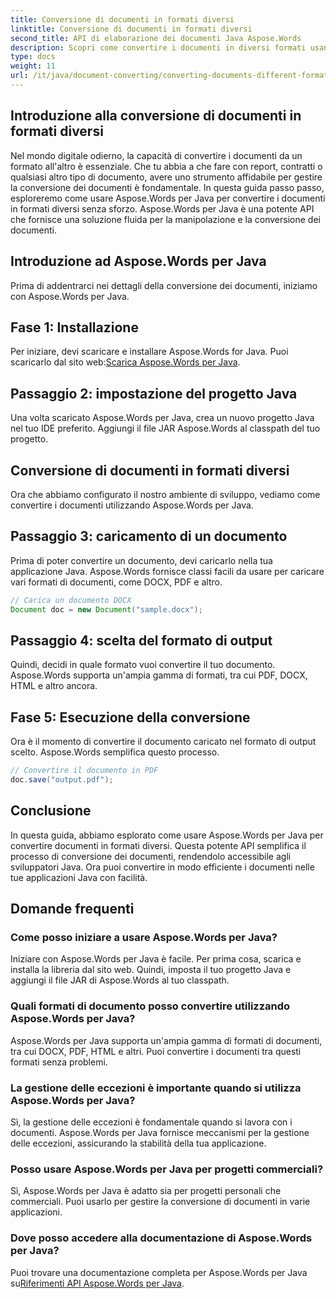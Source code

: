 ```yaml
---
title: Conversione di documenti in formati diversi
linktitle: Conversione di documenti in formati diversi
second_title: API di elaborazione dei documenti Java Aspose.Words
description: Scopri come convertire i documenti in diversi formati usando Aspose.Words per Java. Guida passo passo per una conversione efficiente dei documenti.
type: docs
weight: 11
url: /it/java/document-converting/converting-documents-different-formats/
---
```


## Introduzione alla conversione di documenti in formati diversi

Nel mondo digitale odierno, la capacità di convertire i documenti da un formato all'altro è essenziale. Che tu abbia a che fare con report, contratti o qualsiasi altro tipo di documento, avere uno strumento affidabile per gestire la conversione dei documenti è fondamentale. In questa guida passo passo, esploreremo come usare Aspose.Words per Java per convertire i documenti in formati diversi senza sforzo. Aspose.Words per Java è una potente API che fornisce una soluzione fluida per la manipolazione e la conversione dei documenti.

## Introduzione ad Aspose.Words per Java

Prima di addentrarci nei dettagli della conversione dei documenti, iniziamo con Aspose.Words per Java.

## Fase 1: Installazione

 Per iniziare, devi scaricare e installare Aspose.Words for Java. Puoi scaricarlo dal sito web:[Scarica Aspose.Words per Java](https://releases.aspose.com/words/java/).

## Passaggio 2: impostazione del progetto Java

Una volta scaricato Aspose.Words per Java, crea un nuovo progetto Java nel tuo IDE preferito. Aggiungi il file JAR Aspose.Words al classpath del tuo progetto.

## Conversione di documenti in formati diversi

Ora che abbiamo configurato il nostro ambiente di sviluppo, vediamo come convertire i documenti utilizzando Aspose.Words per Java.

## Passaggio 3: caricamento di un documento

Prima di poter convertire un documento, devi caricarlo nella tua applicazione Java. Aspose.Words fornisce classi facili da usare per caricare vari formati di documenti, come DOCX, PDF e altro.

```java
// Carica un documento DOCX
Document doc = new Document("sample.docx");
```

## Passaggio 4: scelta del formato di output

Quindi, decidi in quale formato vuoi convertire il tuo documento. Aspose.Words supporta un'ampia gamma di formati, tra cui PDF, DOCX, HTML e altro ancora.

## Fase 5: Esecuzione della conversione

Ora è il momento di convertire il documento caricato nel formato di output scelto. Aspose.Words semplifica questo processo.

```java
// Convertire il documento in PDF
doc.save("output.pdf");
```

## Conclusione

In questa guida, abbiamo esplorato come usare Aspose.Words per Java per convertire documenti in formati diversi. Questa potente API semplifica il processo di conversione dei documenti, rendendolo accessibile agli sviluppatori Java. Ora puoi convertire in modo efficiente i documenti nelle tue applicazioni Java con facilità.

## Domande frequenti

### Come posso iniziare a usare Aspose.Words per Java?

Iniziare con Aspose.Words per Java è facile. Per prima cosa, scarica e installa la libreria dal sito web. Quindi, imposta il tuo progetto Java e aggiungi il file JAR di Aspose.Words al tuo classpath.

### Quali formati di documento posso convertire utilizzando Aspose.Words per Java?

Aspose.Words per Java supporta un'ampia gamma di formati di documenti, tra cui DOCX, PDF, HTML e altri. Puoi convertire i documenti tra questi formati senza problemi.

### La gestione delle eccezioni è importante quando si utilizza Aspose.Words per Java?

Sì, la gestione delle eccezioni è fondamentale quando si lavora con i documenti. Aspose.Words per Java fornisce meccanismi per la gestione delle eccezioni, assicurando la stabilità della tua applicazione.

### Posso usare Aspose.Words per Java per progetti commerciali?

Sì, Aspose.Words per Java è adatto sia per progetti personali che commerciali. Puoi usarlo per gestire la conversione di documenti in varie applicazioni.

### Dove posso accedere alla documentazione di Aspose.Words per Java?

 Puoi trovare una documentazione completa per Aspose.Words per Java su[Riferimenti API Aspose.Words per Java](https://reference.aspose.com/words/java/).